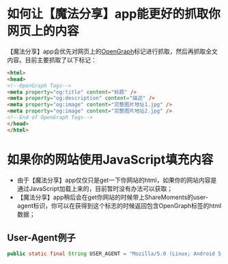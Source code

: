 # 如何让【魔法分享】app能更好的抓取你网页上的内容

【魔法分享】app会优先对网页上的[OpenGraph](http://ogp.me/)标记进行抓取，然后再抓取全文内容。目前主要抓取了以下标记：

```html
<html>
<head>
<!--OpenGraph Tags-->
<meta property="og:title" content="标题" />
<meta property="og:description" content="描述" />
<meta property="og:image" content="完整图片地址1.jpg" />
<meta property="og:image" content="完整图片地址2.jpg" />
<!--End of OpenGraph Tags-->
</head>
</html>

```
# 如果你的网站使用JavaScript填充内容

- 由于【魔法分享】app仅仅只是get一下你网站的html，如果你的网站内容是通过JavaScript加载上来的，目前暂时没有办法可以获取；
- 【魔法分享】app稍后会在get你网站的时候带上ShareMoments的user-agent标识，你可以在获得到这个标志的时候返回包含OpenGraph标签的html数据；

## User-Agent例子
```Java
public static final String USER_AGENT = "Mozilla/5.0 (Linux; Android 5.1.1; Nexus 6 Build/LYZ28E) AppleWebKit/537.36 (KHTML, like Gecko) Chrome/64.0.3112.90 Mobile Safari/537.36";
```

